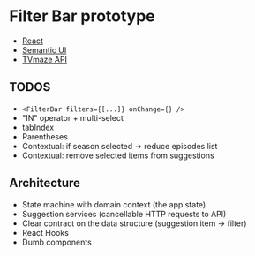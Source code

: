 # Filter Bar prototype

- [React](https://reactjs.org/)
- [Semantic UI](https://react.semantic-ui.com/)
- [TVmaze API](https://www.tvmaze.com/api)

## TODOS

- `<FilterBar filters={[...]} onChange={} />`
- "IN" operator + multi-select
- tabIndex
- Parentheses
- Contextual: if season selected -> reduce episodes list
- Contextual: remove selected items from suggestions

## Architecture

- State machine with domain context (the app state)
- Suggestion services (cancellable HTTP requests to API)
- Clear contract on the data structure (suggestion item -> filter)
- React Hooks
- Dumb components
